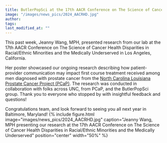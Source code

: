 ```yaml
---
title: ButlerPopSci at the 17th AACR Conference on The Science of Cancer Health Disparities in Racial/Ethnic Minorities and the Medically Underserved
image: "/images/news_pics/2024_AACRHD.jpg"
author:
tags:
last_modified_at: ""
---
```



<!-- excerpt start -->
This past week,  Jeanny Wang, MPH, presented research from our lab  at the 17th AACR Conference on The Science of Cancer Health Disparities in Racial/Ethnic Minorities and the Medically Underserved in Los Angeles, California.
<!-- excerpt end -->
Her poster showcased our ongoing research describing how  patient-provider communication may impact first course treatment received among men diagnosed with prostate cancer from the [North Carolina Louisiana Prostate Cancer Project (PCaP)](https://pcap.bioinf.unc.edu/). The research was conducted in collaboration with folks across UNC, from PCaP, and the ButlerPopSci group. Thank you to everyone who stopped by with insightful feedback and questions!

Congratulations team, and look forward to seeing you all next year in Baltimore, Maryland!
{%
include figure.html
image="images/news_pics/2024_AACRHD.jpg"
caption="Jeanny Wang, MPH presenting our research at the 17th AACR Conference on The Science of Cancer Health Disparities in Racial/Ethnic Minorities and the Medically Underserved"
position="center"
width="50%"
 %}

